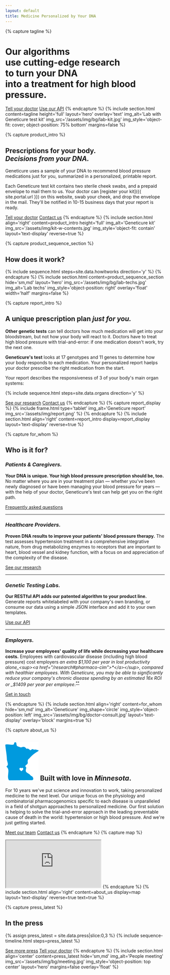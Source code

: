 ```yaml
---
layout: default
title: Medicine Personalized by Your DNA
---
```


{% capture tagline %}
# Our algorithms<br> use cutting-edge research<br> to turn your DNA<br> into a **treatment for high blood pressure.**

<a class="button button--transparent--on-dark" href="{{ site.tell_doc_url }}" target="_blank">Tell your doctor</a> <a class="button button--transparent--on-dark" href="/api">Use our API</a>
{% endcapture %}
{% include section.html content=tagline height='full' layout='hero' overlay='text' img_alt='Lab with Geneticure test kit' img_src='/assets/img/bg/lab-kit.jpg' img_style='object-fit: cover; object-position: 75% bottom' margins=false %}

{% capture product_intro %}
## Prescriptions for your body.<br>_Decisions from your DNA._

Geneticure uses a sample of your DNA to recommend blood pressure medications just for you, summarized in a personalized, printable report.

Each Geneticure test kit contains two sterile cheek swabs, and a prepaid envelope to mail them to us. Your doctor can [register your kit]({{ site.portal.url }}) on this website, swab your cheek, and drop the envelope in the mail. They'll be notified in 10-15 business days that your report is ready.

<a class="button button--low" href="{{ site.tell_doc_url }}" target="_blank">Tell your doctor</a> <a class="button" href="{{ site.contact.url }}">Contact us</a>
{% endcapture %}
{% include section.html align='right' content=product_intro height='full' img_alt='Geneticure kit' img_src='/assets/img/kit-w-contents.jpg' img_style='object-fit: contain' layout='text-display' reverse=true %}

{% capture product_sequence_section %}
## How does it work?

{% include sequence.html steps=site.data.howitworks direction='y' %}
{% endcapture %}
{% include section.html content=product_sequence_section hide='sm,md' layout='hero' img_src='/assets/img/bg/lab-techs.jpg' img_alt='Lab techs' img_style='object-position: right' overlay='float' width='half' margins=false %}

{% capture report_intro %}
## A unique prescription plan _just for you._

**Other genetic tests** can tell doctors how much medication will get into your bloodstream, but not how your body will react to it. Doctors have to treat high blood pressure with trial-and-error: if one medication doesn't work, try the next one.

**Geneticure's test** looks at 17 genotypes and 11 genes to determine how your body responds to each medication. Your personalized report haelps your doctor prescribe the right medication from the start.

Your report describes the responsiveness of 3 of your body's main organ systems:

{% include sequence.html steps=site.data.organs direction='y' %}

<a class="button button--low" href="/research">See our research</a> <a class="button" href="{{ site.contact.url }}">Contact us</a>
{% endcapture %}
{% capture report_display %}
  {% include frame.html type='tablet' img_alt='Geneticure report' img_src='/assets/img/report.png' %}
{% endcapture %}
{% include section.html align='right' content=report_intro display=report_display layout='text-display' reverse=true %}

{% capture for_whom %}
## Who is it for?

### _Patients & Caregivers._

**Your DNA is unique. Your high blood pressure prescription should be, too.** No matter where you are in your treatment plan — whether you've been newly diagnosed or have been managing your blood pressure for years — with the help of your doctor, Geneticure's test can help get you on the right path.

<a href="/faq" class="cta-link">Frequently asked questions</a>

---

### _Healthcare Providers._

**Proven DNA results to improve your patients' blood pressure therapy.** The test assesses hypertension treatment in a comprehensive integrative nature, from drug metabolizing enzymes to receptors that are important to heart, blood vessel and kidney function, with a focus on and appreciation of the complexity of the disease.

<a href="/research" class="cta-link">See our research</a>

---

### _Genetic Testing Labs._

**Our RESTful API adds our patented algorithm to your product line.** Generate reports whitelabeled with your company's own branding, or consume our data using a simple JSON interface and add it to your own templates.

<a href="/api" class="cta-link">Use our API</a>

---

### _Employers._

**Increase your employees' quality of life while decreasing your healthcare costs.** Employees with cardiovascular disease (including high blood pressure) cost employers _an extra $1,100 per year in lost productivity alone_<sup><a href="/research#pharmaco-cim">*</a></sup>, compared with healthier employees. With Geneticure, you may be able to significantly reduce your company's chronic disease spending by an estimated 16x ROI or _$1409 per year per employee_.<sup><a href="/research#pharmaco-jme">**</a></sup>

<a href="{{ site.url.contact }}" class="cta-link">Get in touch</a>

{% endcapture %}
{% include section.html align='right' content=for_whom hide='sm,md' img_alt='Geneticure' img_shape='circle' img_style='object-position: left' img_src='/assets/img/bg/doctor-consult.jpg' layout='text-display' overlay='block' margins=true %}

{% capture about_us %}
## ![Minnesota](/assets/img/mn_fill.svg) Built with love in _Minnesota_.

For 10 years we've put science and innovation to work, taking personalized medicine to the next level. Our unique focus on the physiology and combinatorial pharmacogenomics specific to each disease is unparalleled in a field of shotgun approaches to personalized medicine. Our first solution is helping to solve the trial-and-error approach in the leading preventable cause of death in the world: hypertension or high blood pressure. And we're just getting started.

<a class="button button--low" href="/team">Meet our team</a> <a class="button" href="{{ site.contact.url }}">Contact us</a>
{% endcapture %}
{% capture map %}
  <iframe src="https://www.google.com/maps/embed?pb=!1m18!1m12!1m3!1d45904.882603545106!2d-92.49840832065428!3d44.02025457911051!2m3!1f0!2f0!3f0!3m2!1i1024!2i768!4f13.1!3m3!1m2!1s0x87f75f631adca1b1%3A0x9af7c3b31dbb04ce!2s4%203rd%20St%20SW%20%23305b%2C%20Rochester%2C%20MN%2055902!5e0!3m2!1sen!2sus!4v1618862134497!5m2!1sen!2sus" allowfullscreen="" loading="lazy" title="Geneticure map"></iframe>
{% endcapture %}
{% include section.html align='right' content=about_us display=map layout='text-display' reverse=true text=true %}

{% capture press_latest %}
## In the press

{% assign press_latest = site.data.press|slice:0,3 %}
{% include sequence-timeline.html steps=press_latest %}

<a class="button button--low" href="/press">See more press</a> <a class="button" href="{{ site.tell_doc_url }}" target="_blank">Tell your doctor</a>
{% endcapture %}
{% include section.html align='center' content=press_latest hide='sm,md' img_alt='People meeting' img_src='/assets/img/bg/meeting.jpg' img_style='object-position: top center' layout='hero' margins=false overlay='float' %}
